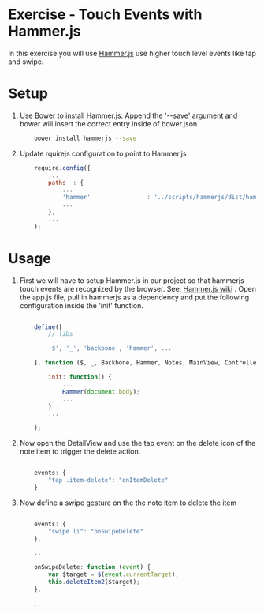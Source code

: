 Exercise - Touch Events with Hammer.js
======================================

In this exercise you will use [Hammer.js][1] use higher touch level events like tap and swipe.

Setup
=====

1. Use Bower to install Hammer.js. Append the '--save' argument and bower will insert the correct entry inside of bower.json


    ```bash
        bower install hammerjs --save
    ```

2. Update rquirejs configuration to point to Hammer.js

    ```JavaScript
        require.config({
            ...
            paths  : {
                ...
                'hammer'                : '../scripts/hammerjs/dist/hammer'
                ...
            },
            ...
        );

    ```

Usage
=====

1. First we will have to setup Hammer.js in our project so that hammerjs touch events are recognized by the browser. See: [Hammer.js wiki][2] . Open the app.js file, pull in hammerjs as a dependency and put the following configuration inside the 'init' function.


    ```JavaScript

        define([
            // libs

            '$', '_', 'backbone', 'hammer', ...

        ], function ($, _, Backbone, Hammer, Notes, MainView, Controller) {

            init: function() {
                ...
                Hammer(document.body);
                ...
            }
            ...

        );

    ```

2. Now open the DetailView and use the tap event on the delete icon of the note item to trigger the delete action.

    ```JavaScript

        events: {
            "tap .item-delete": "onItemDelete"
        }

    ```

3. Now define a swipe gesture on the the note item to delete the item

    ```JavaScript

        events: {
            "swipe li": "onSwipeDelete"
        },

        ...

        onSwipeDelete: function (event) {
            var $target = $(event.currentTarget);
            this.deleteItem2($target);
        },

        ...
    ```

  [1]: http://eightmedia.github.io/hammer.js/ "Hammer.js"
  [2]: https://github.com/EightMedia/hammer.js/wiki/Tips-&-Tricks "Hammer.js Tips & Tricks"
